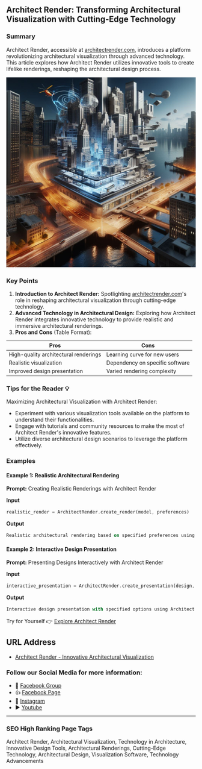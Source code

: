 ## Architect Render: Transforming Architectural Visualization with Cutting-Edge Technology

### Summary
Architect Render, accessible at [architectrender.com](https://architectrender.com), introduces a platform revolutionizing architectural visualization through advanced technology. This article explores how Architect Render utilizes innovative tools to create lifelike renderings, reshaping the architectural design process.

<img src="architect-render.webp" alt="Transforming Architectural Visualization with Cutting-Edge Technology">

### Key Points

1. **Introduction to Architect Render:** Spotlighting [architectrender.com](https://architectrender.com)'s role in reshaping architectural visualization through cutting-edge technology.
2. **Advanced Technology in Architectural Design:** Exploring how Architect Render integrates innovative technology to provide realistic and immersive architectural renderings.
3. **Pros and Cons** (Table Format):

| Pros                                 | Cons                                |
|--------------------------------------|-------------------------------------|
| High-quality architectural renderings | Learning curve for new users        |
| Realistic visualization               | Dependency on specific software     |
| Improved design presentation         | Varied rendering complexity         |

### Tips for the Reader 💡
Maximizing Architectural Visualization with Architect Render:
- Experiment with various visualization tools available on the platform to understand their functionalities.
- Engage with tutorials and community resources to make the most of Architect Render's innovative features.
- Utilize diverse architectural design scenarios to leverage the platform effectively.

### Examples

#### Example 1: Realistic Architectural Rendering
**Prompt:** Creating Realistic Renderings with Architect Render

**Input**
```dart
realistic_render = ArchitectRender.create_render(model, preferences)
```

**Output**
```dart
Realistic architectural rendering based on specified preferences using Architect Render's advanced rendering tools.
```

#### Example 2: Interactive Design Presentation
**Prompt:** Presenting Designs Interactively with Architect Render

**Input**
```dart
interactive_presentation = ArchitectRender.create_presentation(design, options)
```

**Output**
```dart
Interactive design presentation with specified options using Architect Render's immersive visualization tools.
```

Try for Yourself 👉 <a href="https://www.architectrender.com" target="_blank">Explore Architect Render</a>

## URL Address
- <a href="https://www.architectrender.com" target="_blank">Architect Render - Innovative Architectural Visualization</a>

### Follow our Social Media for more information:
- 📘 <a href="https://www.facebook.com/groups/trionxai" target="_blank">Facebook Group</a>
- 👍 <a href="https://www.facebook.com/ai.trionxai" target="_blank">Facebook Page</a>
- 📸 <a href="https://www.instagram.com/trionxai/" target="_blank">Instagram</a>
- ▶️ <a href="https://www.youtube.com/@robotdocs/" target="_blank">Youtube</a>

<hr>

### SEO High Ranking Page Tags
Architect Render, Architectural Visualization, Technology in Architecture, Innovative Design Tools, Architectural Renderings, Cutting-Edge Technology, Architectural Design, Visualization Software, Technology Advancements